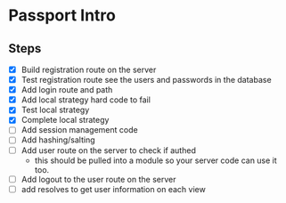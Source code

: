 # Passport Intro

## Steps 

- [X] Build registration route on the server
- [X] Test registration route see the users and passwords in the database
- [X] Add login route and path
- [X] Add local strategy hard code to fail
- [X] Test local strategy 
- [X] Complete local strategy
- [ ] Add session management code
- [ ] Add hashing/salting
- [ ] Add user route on the server to check if authed
	- this should be pulled into a module so your server code can use it too.
- [ ] Add logout to the user route on the server
- [ ] add resolves to get user information on each view